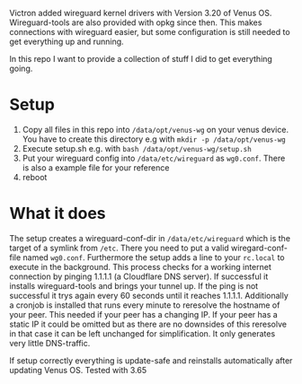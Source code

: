 Victron added wireguard kernel drivers with Version 3.20 of Venus OS.
Wireguard-tools are also provided with opkg since then.
This makes connections with wireguard easier, but some configuration
is still needed to get everything up and running.

In this repo I want to provide a collection of stuff I did to get
everything going.

# Setup

1. Copy all files in this repo into `/data/opt/venus-wg` on your venus device. You have to create this directory e.g with `mkdir -p /data/opt/venus-wg`
2. Execute setup.sh e.g. with `bash /data/opt/venus-wg/setup.sh`
3. Put your wireguard config into `/data/etc/wireguard` as `wg0.conf`. There is also a example file for your reference
4. reboot

# What it does

The setup creates a wireguard-conf-dir in `/data/etc/wireguard` which is the target of a symlink from `/etc`. There you need to put a valid wiregard-conf-file named `wg0.conf`. Furthermore the setup adds a line to your `rc.local` to execute in the background. This process checks for a working internet connection by pinging 1.1.1.1 (a Cloudflare DNS server). If successful it installs wireguard-tools and brings your tunnel up. If the ping is not successful it trys again every 60 seconds until it reaches 1.1.1.1. Additionally a cronjob is installed that runs every minute to reresolve the hostname of your peer. This needed if your peer has a changing IP. If your peer has a static IP it could be omitted but as there are no downsides of this reresolve in that case it can be left unchanged for simplification. It only generates very little DNS-traffic.

If setup correctly everything is update-safe and reinstalls automatically after updating Venus OS. Tested with 3.65
